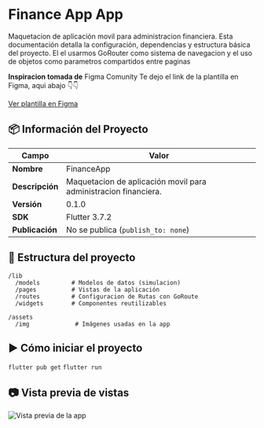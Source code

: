 # Finance App App

Maquetacion de aplicación movil para administracion financiera.
Esta documentación detalla la configuración, dependencias y estructura básica del proyecto.
El el usarmos GoRouter como sistema de navegacion y el uso de objetos como parametros compartidos entre paginas

**Inspiracion tomada de** Figma Comunity
Te dejo el link de la plantilla en Figma, aqui abajo 👇👇

[Ver plantilla en Figma](https://www.figma.com/design/P1INnUteeIrbJz93plXkO7/Invest-App----Base?node-id=141-2462&p=f&t=sZaPC4vylmGFtbfd-0)


## 📦 Información del Proyecto

| Campo         | Valor                  |
|---------------|------------------------|
| **Nombre**    | FinanceApp           |
| **Descripción** | Maquetacion de aplicación movil para administracion financiera.|
| **Versión**   | 0.1.0                  |
| **SDK**       | Flutter 3.7.2          |
| **Publicación** | No se publica (`publish_to: none`) |


## 📁 Estructura del proyecto

```plaintext
/lib
  /models         # Modelos de datos (simulacion)
  /pages          # Vistas de la aplicación
  /routes         # Configuracion de Rutas con GoRoute
  /widgets        # Componentes reutilizables

/assets
  /img             # Imágenes usadas en la app
```

## ▶️ Cómo iniciar el proyecto 
```flutter pub get``` 
```flutter run ``` 


## 📷 Vista previa de vistas
![Vista previa de la app](assets/img/preview.png)